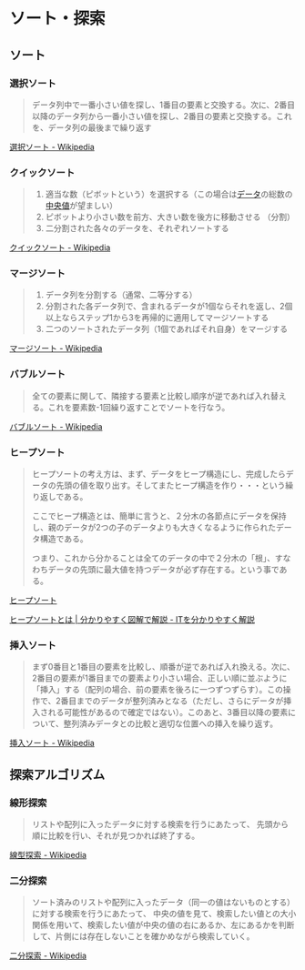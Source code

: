 # ソート・探索

## ソート

### 選択ソート

> データ列中で一番小さい値を探し、1番目の要素と交換する。次に、2番目以降のデータ列から一番小さい値を探し、2番目の要素と交換する。これを、データ列の最後まで繰り返す

[選択ソート \- Wikipedia](https://ja.wikipedia.org/wiki/%E9%81%B8%E6%8A%9E%E3%82%BD%E3%83%BC%E3%83%88#:~:text=%E9%81%B8%E6%8A%9E%E3%82%BD%E3%83%BC%E3%83%88%EF%BC%88%E8%8B%B1%3A%20selection%20sort,%E3%81%AA%E3%81%9F%E3%82%81%E3%80%81%E3%81%97%E3%81%B0%E3%81%97%E3%81%B0%E7%94%A8%E3%81%84%E3%82%89%E3%82%8C%E3%82%8B%E3%80%82)

### クイックソート

> 1. 適当な数（ピボットという）を選択する（この場合は[データ](https://ja.wikipedia.org/wiki/データ)の総数の[中央値](https://ja.wikipedia.org/wiki/中央値)が望ましい）
> 2. ピボットより小さい数を前方、大きい数を後方に移動させる （分割）
> 3. 二分割された各々のデータを、それぞれソートする

[クイックソート \- Wikipedia](https://ja.wikipedia.org/wiki/%E3%82%AF%E3%82%A4%E3%83%83%E3%82%AF%E3%82%BD%E3%83%BC%E3%83%88#:~:text=%E3%82%AF%E3%82%A4%E3%83%83%E3%82%AF%E3%82%BD%E3%83%BC%E3%83%88%20(quicksort)%20%E3%81%AF%E3%80%81,%E5%88%86%E5%89%B2%E7%B5%B1%E6%B2%BB%E6%B3%95%E3%81%AE%E4%B8%80%E7%A8%AE%E3%80%82)

### マージソート

> 1. データ列を分割する（通常、二等分する）
> 2. 分割された各データ列で、含まれるデータが1個ならそれを返し、2個以上ならステップ1から3を再帰的に適用してマージソートする
> 3. 二つのソートされたデータ列（1個であればそれ自身）をマージする

[マージソート \- Wikipedia](https://ja.wikipedia.org/wiki/%E3%83%9E%E3%83%BC%E3%82%B8%E3%82%BD%E3%83%BC%E3%83%88#:~:text=%E3%83%9E%E3%83%BC%E3%82%B8%E3%82%BD%E3%83%BC%E3%83%88%E3%81%AF%E3%80%81%E3%82%BD%E3%83%BC%E3%83%88%E3%81%AE,%E4%BD%9C%E6%A5%AD%E3%81%AF%E4%B8%A6%E5%88%97%E5%8C%96%E3%81%A7%E3%81%8D%E3%82%8B%E3%80%82)

### バブルソート

> 全ての要素に関して、隣接する要素と比較し順序が逆であれば入れ替える。これを要素数-1回繰り返すことでソートを行なう。

[バブルソート \- Wikipedia](https://ja.wikipedia.org/wiki/%E3%83%90%E3%83%96%E3%83%AB%E3%82%BD%E3%83%BC%E3%83%88)

### ヒープソート

> ヒープソートの考え方は、まず、データをヒープ構造にし、完成したらデータの先頭の値を取り出す。そしてまたヒープ構造を作り・・・という繰り返しである。
>
> ここでヒープ構造とは、簡単に言うと、２分木の各節点にデータを保持し、親のデータが2つの子のデータよりも大きくなるように作られたデータ構造である。
>
> つまり、これから分かることは全てのデータの中で２分木の「根」、すなわちデータの先頭に最大値を持つデータが必ず存在する。という事である。

[ヒープソート](http://www.th.cs.meiji.ac.jp/assets/researches/2005/omoto/heapsort.html)

[ヒープソートとは \| 分かりやすく図解で解説 \- ITを分かりやすく解説](https://medium-company.com/%E3%83%92%E3%83%BC%E3%83%97%E3%82%BD%E3%83%BC%E3%83%88/)

### 挿入ソート

> まず0番目と1番目の要素を比較し、順番が逆であれば入れ換える。次に、2番目の要素が1番目までの要素より小さい場合、正しい順に並ぶように「挿入」する（配列の場合、前の要素を後ろに一つずつずらす）。この操作で、2番目までのデータが整列済みとなる（ただし、さらにデータが挿入される可能性があるので確定ではない）。このあと、3番目以降の要素について、整列済みデータとの比較と適切な位置への挿入を繰り返す。

[挿入ソート \- Wikipedia](https://ja.wikipedia.org/wiki/%E6%8C%BF%E5%85%A5%E3%82%BD%E3%83%BC%E3%83%88#:~:text=%E6%8C%BF%E5%85%A5%E3%82%BD%E3%83%BC%E3%83%88%EF%BC%88%E3%82%A4%E3%83%B3%E3%82%B5%E3%83%BC%E3%82%B7%E3%83%A7%E3%83%B3%E3%82%BD%E3%83%BC%E3%83%88,%E5%AE%89%E5%AE%9A%E3%81%AA%E5%86%85%E9%83%A8%E3%82%BD%E3%83%BC%E3%83%88%E3%80%82)

## 探索アルゴリズム

### 線形探索

> リストや配列に入ったデータに対する検索を行うにあたって、 先頭から順に比較を行い、それが見つかれば終了する。

[線型探索 \- Wikipedia](https://ja.wikipedia.org/wiki/%E7%B7%9A%E5%9E%8B%E6%8E%A2%E7%B4%A2)

### 二分探索

> ソート済みのリストや配列に入ったデータ（同一の値はないものとする）に対する検索を行うにあたって、 中央の値を見て、検索したい値との大小関係を用いて、検索したい値が中央の値の右にあるか、左にあるかを判断して、片側には存在しないことを確かめながら検索していく。

[二分探索 \- Wikipedia](https://ja.wikipedia.org/wiki/%E4%BA%8C%E5%88%86%E6%8E%A2%E7%B4%A2)
